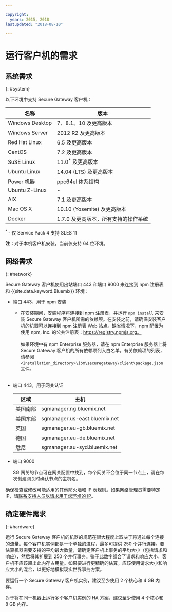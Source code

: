 ```yaml
---

copyright:
  years: 2015, 2018
lastupdated: "2018-08-10"

---
```


# 运行客户机的需求

## 系统需求
{: #system}

以下环境中支持 Secure Gateway 客户机：

|名称|版本|
| ------------- | ----------- |
|Windows Desktop|7、8.1、10 及更高版本|
|Windows Server|2012 R2 及更高版本|
|Red Hat Linux|6.5 及更高版本|
|CentOS|7.2 及更高版本|
|SuSE Linux|11.0<sup>*</sup> 及更高版本|
|Ubuntu Linux| 14.04 (LTS) 及更高版本|
|Power 机器|ppc64el 体系结构|
|Ubuntu Z-Linux| - |
|AIX|7.1 及更高版本|
|Mac OS X|10.10 (Yosemite) 及更高版本|
|Docker|1.7.0 及更高版本，所有支持的操作系统|

<sup> * </sup>- 仅 Service Pack 4 支持 SLES 11

<b>注：</b>对于本机客户机安装，当前仅支持 64 位环境。

## 网络需求
{: #network}

Secure Gateway 客户机使用出站端口 443 和端口 9000 来连接到 npm 注册表和 {{site.data.keyword.Bluemix}} 环境：
- 端口 443，用于 npm 安装
  - 在安装期间，安装程序将连接到 npm 注册表，并运行 `npm install` 来安装 Secure Gateway 客户机所需的依赖项。在安装之前，请确保安装客户机的机器可以连接到 npm 注册表 Web 站点。缺省情况下，npm 配置为使用 npm, Inc. 的公共注册表：https://registry.npmjs.org。<br><br>
如果环境中有 npm Enterprise 服务器，请在 npm Enterprise 服务器上将 Secure Gateway 客户机的所有依赖项列入白名单。有关依赖项的列表，请参阅 `<Installation_directory>\ibm\securegateway\client\package.json` 文件。<br><br>

- 端口 443，用于网关认证


  |区域|主机|
  | --  | --  |
  |美国南部|sgmanager.ng.bluemix.net|
  |美国东部|sgmanager.us-east.bluemix.net|
  |英国|sgmanager.eu-gb.bluemix.net|
  |德国|sgmanager.eu-de.bluemix.net|
  |悉尼|sgmanager.au-syd.bluemix.net|


- 端口 9000

  SG 网关的节点可在网关配置中找到，每个网关不会位于同一节点上，请在每次创建网关时确认节点的主机名。


确保检查或修改可能适用的其他防火墙和 IP 表规则。如果网络管理员需要特定 IP，请[联系支持人员以请求用于您环境的 IP](/docs/services/SecureGateway/securegateway_troubleshooting.html#support)。


## 确定硬件需求
{: #hardware}

运行 Secure Gateway 客户机的机器的规范在很大程度上取决于将通过每个连接的流量。每个客户机实例都是一个单独的进程，最多可提供 250 个并行连接。要估算机器需要支持的平均最大数量，请确定客户机上事务的平均大小（包括请求和响应），然后将其扩展到 250 个并行事务。鉴于此数字组合了请求和响应大小，客户机不应该超出此内存占用量。如果要进行更精确的估算，应该使用请求大小和响应大小的混合，以更好地模拟现实世界事务方案。

要运行一个 Secure Gateway 客户机实例，建议至少使用 2 个核心和 4 GB 内存。

对于将在同一机器上运行多个客户机实例的 HA 方案，建议至少使用 4 个核心和 8 GB 内存。

